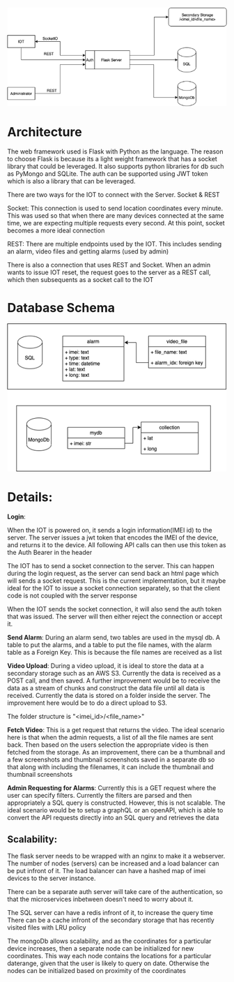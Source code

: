 

![architecture](https://github.com/amalsalimcode/truckx/blob/main/readme_img/truckx_arch.png)



# Architecture

The web framework used is Flask with Python as the language. The reason to choose Flask is because its a light weight framework that has a socket library that could be leveraged. It also supports python libraries for db such as PyMongo and SQLite. The auth can be supported using JWT token which is also a library that can be leveraged.

There are two ways for the IOT to connect with the Server. Socket & REST

Socket: This connection is used to send location coordinates every minute. This was used so that when there are many devices connected at the same time, we are expecting multiple requests every second. At this point, socket becomes a more ideal connection

REST: There are multiple endpoints used by the IOT. This includes sending an alarm, video files and getting alarms (used by admin)

There is also a connection that uses REST and Socket.
When an admin wants to issue IOT reset, the request goes to the server as a REST call, which then subsequents as a socket call to the IOT

# Database Schema

![db](https://github.com/amalsalimcode/truckx/blob/main/readme_img/truckx_db.png)

# Details:

**Login**:

When the IOT is powered on, it sends a login information(IMEI id) to the server. The server issues a jwt token that encodes the IMEI of the device, and returns it to the device. All following API calls can then use this token as the Auth Bearer in the header

The IOT has to send a socket connection to the server. This can happen during the login request, as the server can send back an html page which will sends a socket request. This is the current implementation, but it maybe ideal for the IOT to issue a socket connection separately, so that the client code is not coupled with the server response

When the IOT sends the socket connection, it will also send the auth token that was issued. The server will then either reject the connection or accept it.

**Send Alarm**:
During an alarm send, two tables are used in the mysql db. A table to put the alarms, and a table to put the file names, with the alarm table as a Foreign Key. This is because the file names are received as a list


**Video Upload**:
During a video upload, it is ideal to store the data at a secondary storage such as an AWS S3. Currently the data is received as a POST call, and then saved. A further improvement would be to receive the data as a stream of chunks and construct the data file until all data is received. Currently the data is stored on a folder inside the server. The improvement here would be to do a direct upload to S3.

The folder structure is "<imei_id>/<file_name>"


**Fetch Video**:
This is a get request that returns the video. The ideal scenario here is that when the admin requests, a list of all the file names are sent back. Then based on the users selection the appropriate video is then fetched from the storage. As an improvement, there can be a thumbnail and a few screenshots and thumbnail screenshots saved in a separate db so that along with including the filenames, it can include the thumbnail and thumbnail screenshots


**Admin Requesting for Alarms**:
Currently this is a GET request where the user can specify filters. Currently the filters are parsed and then appropriately a SQL query is constructed. However, this is not scalable. The ideal scenario would be to setup a graphQL or an openAPI, which is able to convert the API requests directly into an SQL query and retrieves the data


## Scalability:
The flask server needs to be wrapped with an nginx to make it a webserver. 
The number of nodes (servers) can be increased and a load balancer can be put infront of it. The load balancer can have a hashed map of imei devices to the server instance.

There can be a separate auth server will take care of the authentication, so that the microservices inbetween doesn't need to worry about it.

The SQL server can have a redis infront of it, to increase the query time
There can be a cache infront of the secondary storage that has recently visited files with LRU policy

The mongoDb allows scalability, and as the coordinates for a particular device increases, then a separate node can be initialized for new coordinates. This way each node contains the locations for a particular daterange, given that the user is likely to query on date. Otherwise the nodes can be initialized based on proximity of the coordinates
















